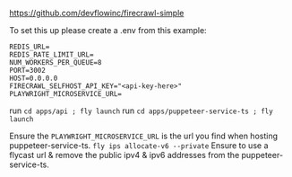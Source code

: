 https://github.com/devflowinc/firecrawl-simple

To set this up please create a .env from this example:
```
REDIS_URL=
REDIS_RATE_LIMIT_URL=
NUM_WORKERS_PER_QUEUE=8
PORT=3002
HOST=0.0.0.0
FIRECRAWL_SELFHOST_API_KEY="<api-key-here>"
PLAYWRIGHT_MICROSERVICE_URL=
```

run `cd apps/api ; fly launch`
run `cd apps/puppeteer-service-ts ; fly launch`

Ensure the `PLAYWRIGHT_MICROSERVICE_URL` is the url you find when hosting puppeteer-service-ts.
`fly ips allocate-v6 --private`
Ensure to use a flycast url & remove the public ipv4 & ipv6 addresses from the puppeteer-service-ts.